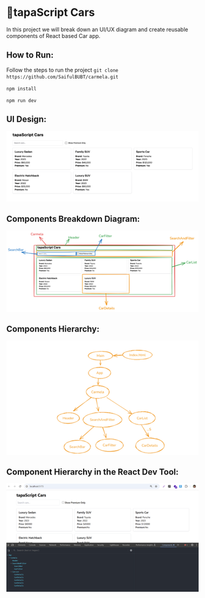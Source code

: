 # 🚀tapaScript Cars
In this project we will break down an UI/UX diagram and create reusable components of React based Car app. 
## How to Run:
Follow the steps to run the project
`git clone https://github.com/SaifulBUBT/carmela.git`

`npm install`

`npm run dev`

## UI Design:
![UI image](https://github.com/SaifulBUBT/carmela/blob/main/src/assets/cars%20UI.png)
## Components Breakdown Diagram:
![component breakdown](https://github.com/SaifulBUBT/carmela/blob/main/src/assets/carmela-components-breakdown.png)
## Components Hierarchy:
![Components hierarchy](https://github.com/SaifulBUBT/carmela/blob/main/src/assets/carmela-components-hierarchy2.png)
## Component Hierarchy in the React Dev Tool:
![react dev tool heirarchy](https://github.com/SaifulBUBT/carmela/blob/main/src/assets/components-in-dav-tools.png)
